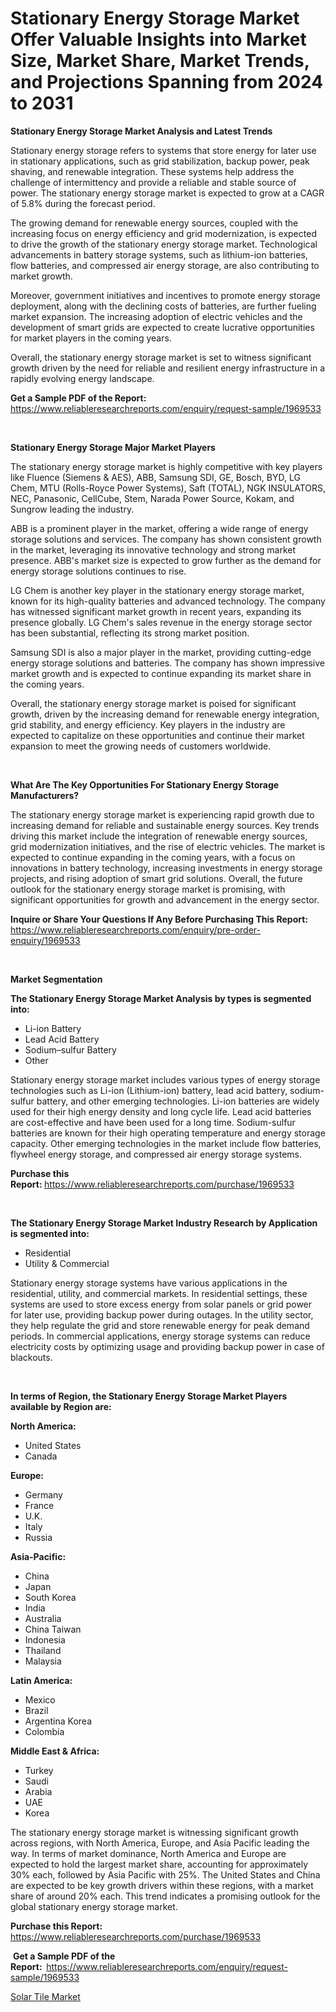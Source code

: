 <p><h1>Stationary Energy Storage Market Offer Valuable Insights into Market Size, Market Share, Market Trends, and Projections Spanning from 2024 to 2031</h1></p><p><strong>Stationary Energy Storage Market Analysis and Latest Trends</strong></p>
<p><p>Stationary energy storage refers to systems that store energy for later use in stationary applications, such as grid stabilization, backup power, peak shaving, and renewable integration. These systems help address the challenge of intermittency and provide a reliable and stable source of power. The stationary energy storage market is expected to grow at a CAGR of 5.8% during the forecast period.</p><p>The growing demand for renewable energy sources, coupled with the increasing focus on energy efficiency and grid modernization, is expected to drive the growth of the stationary energy storage market. Technological advancements in battery storage systems, such as lithium-ion batteries, flow batteries, and compressed air energy storage, are also contributing to market growth.</p><p>Moreover, government initiatives and incentives to promote energy storage deployment, along with the declining costs of batteries, are further fueling market expansion. The increasing adoption of electric vehicles and the development of smart grids are expected to create lucrative opportunities for market players in the coming years.</p><p>Overall, the stationary energy storage market is set to witness significant growth driven by the need for reliable and resilient energy infrastructure in a rapidly evolving energy landscape.</p></p>
<p><strong>Get a Sample PDF of the Report:&nbsp;</strong> <a href="https://www.reliableresearchreports.com/enquiry/request-sample/1969533">https://www.reliableresearchreports.com/enquiry/request-sample/1969533</a></p>
<p>&nbsp;</p>
<p><strong>Stationary Energy Storage Major Market Players</strong></p>
<p><p>The stationary energy storage market is highly competitive with key players like Fluence (Siemens & AES), ABB, Samsung SDI, GE, Bosch, BYD, LG Chem, MTU (Rolls-Royce Power Systems), Saft (TOTAL), NGK INSULATORS, NEC, Panasonic, CellCube, Stem, Narada Power Source, Kokam, and Sungrow leading the industry.</p><p>ABB is a prominent player in the market, offering a wide range of energy storage solutions and services. The company has shown consistent growth in the market, leveraging its innovative technology and strong market presence. ABB's market size is expected to grow further as the demand for energy storage solutions continues to rise.</p><p>LG Chem is another key player in the stationary energy storage market, known for its high-quality batteries and advanced technology. The company has witnessed significant market growth in recent years, expanding its presence globally. LG Chem's sales revenue in the energy storage sector has been substantial, reflecting its strong market position.</p><p>Samsung SDI is also a major player in the market, providing cutting-edge energy storage solutions and batteries. The company has shown impressive market growth and is expected to continue expanding its market share in the coming years.</p><p>Overall, the stationary energy storage market is poised for significant growth, driven by the increasing demand for renewable energy integration, grid stability, and energy efficiency. Key players in the industry are expected to capitalize on these opportunities and continue their market expansion to meet the growing needs of customers worldwide.</p></p>
<p>&nbsp;</p>
<p><strong>What Are The Key Opportunities For Stationary Energy Storage Manufacturers?</strong></p>
<p><p>The stationary energy storage market is experiencing rapid growth due to increasing demand for reliable and sustainable energy sources. Key trends driving this market include the integration of renewable energy sources, grid modernization initiatives, and the rise of electric vehicles. The market is expected to continue expanding in the coming years, with a focus on innovations in battery technology, increasing investments in energy storage projects, and rising adoption of smart grid solutions. Overall, the future outlook for the stationary energy storage market is promising, with significant opportunities for growth and advancement in the energy sector.</p></p>
<p><strong>Inquire or Share Your Questions If Any Before Purchasing This Report:</strong> <a href="https://www.reliableresearchreports.com/enquiry/pre-order-enquiry/1969533">https://www.reliableresearchreports.com/enquiry/pre-order-enquiry/1969533</a></p>
<p>&nbsp;</p>
<p><strong>Market Segmentation</strong></p>
<p><strong>The Stationary Energy Storage Market Analysis by types is segmented into:</strong></p>
<p><ul><li>Li-ion Battery</li><li>Lead Acid Battery</li><li>Sodium–sulfur Battery</li><li>Other</li></ul></p>
<p><p>Stationary energy storage market includes various types of energy storage technologies such as Li-ion (Lithium-ion) battery, lead acid battery, sodium-sulfur battery, and other emerging technologies. Li-ion batteries are widely used for their high energy density and long cycle life. Lead acid batteries are cost-effective and have been used for a long time. Sodium-sulfur batteries are known for their high operating temperature and energy storage capacity. Other emerging technologies in the market include flow batteries, flywheel energy storage, and compressed air energy storage systems.</p></p>
<p><strong>Purchase this Report:&nbsp;</strong><a href="https://www.reliableresearchreports.com/purchase/1969533">https://www.reliableresearchreports.com/purchase/1969533</a></p>
<p>&nbsp;</p>
<p><strong>The Stationary Energy Storage Market Industry Research by Application is segmented into:</strong></p>
<p><ul><li>Residential</li><li>Utility & Commercial</li></ul></p>
<p><p>Stationary energy storage systems have various applications in the residential, utility, and commercial markets. In residential settings, these systems are used to store excess energy from solar panels or grid power for later use, providing backup power during outages. In the utility sector, they help regulate the grid and store renewable energy for peak demand periods. In commercial applications, energy storage systems can reduce electricity costs by optimizing usage and providing backup power in case of blackouts.</p></p>
<p>&nbsp;</p>
<p><strong>In terms of Region, the Stationary Energy Storage Market Players available by Region are:</strong></p>
<p>
    <p> <strong> North America: </strong>
        <ul>
            <li>United States</li>
            <li>Canada</li>
        </ul>
        </p> 
    <p> <strong> Europe: </strong>
        <ul>
            <li>Germany</li>
            <li>France</li>
            <li>U.K.</li>
            <li>Italy</li>
            <li>Russia</li>
        </ul>
        </p> 
    <p> <strong> Asia-Pacific: </strong>
        <ul>
            <li>China</li>
            <li>Japan</li>
            <li>South Korea</li>
            <li>India</li>
            <li>Australia</li>
            <li>China Taiwan</li>
            <li>Indonesia</li>
            <li>Thailand</li>
            <li>Malaysia</li>
        </ul>
        </p> 
    <p> <strong> Latin America: </strong>
        <ul>
            <li>Mexico</li>
            <li>Brazil</li>
            <li>Argentina Korea</li>
            <li>Colombia</li>
        </ul>
        </p> 
    <p> <strong> Middle East & Africa: </strong>
        <ul>
            <li>Turkey</li>
            <li>Saudi</li>
            <li>Arabia</li>
            <li>UAE</li>
            <li>Korea</li>
        </ul>
    </p>
    </p>
<p><p>The stationary energy storage market is witnessing significant growth across regions, with North America, Europe, and Asia Pacific leading the way. In terms of market dominance, North America and Europe are expected to hold the largest market share, accounting for approximately 30% each, followed by Asia Pacific with 25%. The United States and China are expected to be key growth drivers within these regions, with a market share of around 20% each. This trend indicates a promising outlook for the global stationary energy storage market.</p></p>
<p><strong>Purchase this Report: </strong><a href="https://www.reliableresearchreports.com/purchase/1969533">https://www.reliableresearchreports.com/purchase/1969533</a></p>
<p>&nbsp;<strong>Get a Sample PDF of the Report:&nbsp;&nbsp;</strong><a href="https://www.reliableresearchreports.com/enquiry/request-sample/1969533">https://www.reliableresearchreports.com/enquiry/request-sample/1969533</a></p>
<p><strong></strong></p>
<p><p><a href="https://github.com/PeterParrish5/Market-Research-Report-List-4/blob/main/solar-tile-market.md">Solar Tile Market</a></p></p>